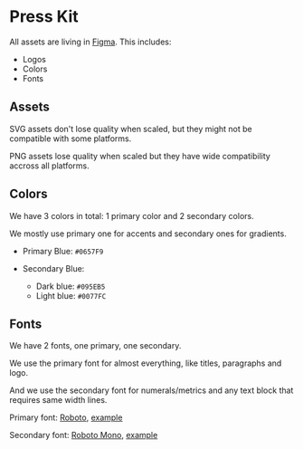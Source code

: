 # Press Kit

All assets are living in [Figma](https://www.figma.com/file/3ps5V85ERU1BhYBO37cYCO/Yearn-v2-brand?node-id=10%3A13). This includes:

- Logos
- Colors
- Fonts

## Assets

SVG assets don't lose quality when scaled, but they might not be compatible with some platforms.

PNG assets lose quality when scaled but they have wide compatibility accross all platforms.

## Colors

We have 3 colors in total: 1 primary color and 2 secondary colors.

We mostly use primary one for accents and secondary ones for gradients.

- Primary Blue: `#0657F9`

- Secondary Blue:
  - Dark blue: `#095EB5`
  - Light blue: `#0077FC`

## Fonts

We have 2 fonts, one primary, one secondary.

We use the primary font for almost everything, like titles, paragraphs and logo.

And we use the secondary font for numerals/metrics and any text block that requires same width lines.

Primary font: [Roboto](https://github.com/googlefonts/roboto), [example](https://fonts.google.com/specimen/Roboto?preview.text=yearn.finance%20is%20a%20blue%20chip&preview.text_type=custom)

Secondary font: [Roboto Mono](https://github.com/googlefonts/RobotoMono), [example](https://fonts.google.com/specimen/Roboto+Mono?preview.text=yearn.finance%20is%20a%20blue%20chip&preview.text_type=custom&query=roboto+mono)
